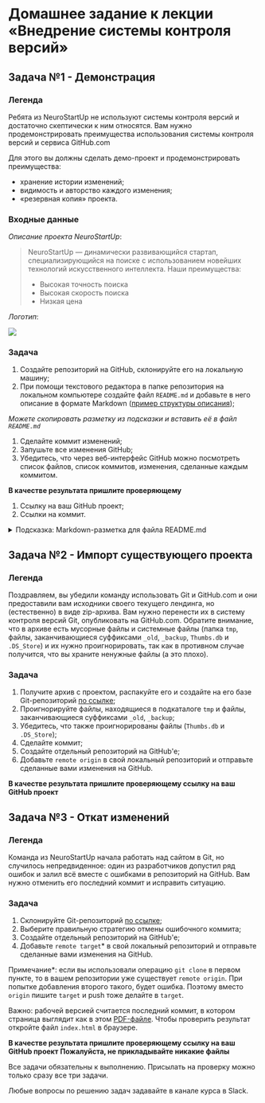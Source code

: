 # Домашнее задание к лекции «Внедрение системы контроля версий»

## Задача №1 - Демонстрация

### Легенда

Ребята из NeuroStartUp не используют системы контроля версий и достаточно скептически к ним относятся. Вам нужно продемонстрировать преимущества использования системы контроля версий и сервиса GitHub.com

Для этого вы должны сделать демо-проект и продемонстрировать преимущества:
* хранение истории изменений;
* видимость и авторство каждого изменения;
* «резервная копия» проекта.

### Входные данные

_Описание проекта NeuroStartUp_:
> NeuroStartUp — динамически развивающийся стартап, специализирующийся на поиске с использованием новейших технологий искусственного интеллекта.
> Наши преимущества:
> * Высокая точность поиска
> * Высокая скорость поиска
> * Низкая цена

_Логотип_:

![](https://i.imgur.com/IZORWiI.png)

### Задача

1. Создайте репозиторий на GitHub, склонируйте его на локальную машину;
1. При помощи текстового редактора в папке репозитория на локальном компьютере создайте файл `README.md` и добавьте в него описание в формате Markdown ([пример структуры описания](/introduction/example.md));

_Можете скопировать разметку из подсказки и вставить её в файл `README.md`_
1. Сделайте коммит изменений; 
1. Запушьте все изменения GitHub;
1. Убедитесь, что через веб-интерфейс GitHub можно посмотреть список файлов, список коммитов, изменения, сделанные каждым коммитом.

**В качестве результата пришлите проверяющему** 
1. Ссылку на ваш GitHub проект;
1. Ссылки на коммит.

<details>
    <summary>Подсказка: Markdown-разметка для файла README.md</summary>

```markdown
# NeuroStartUp

![](logo.png)

*NeuroStartUp* — динамически развивающийся стартап, специализирующийся на поиске с использованием новейших технологий искусственного интеллекта.

Наши преимущества:
* Высокая точность поиска
* Высокая скорость поиска
* Низкая цена
```
</details>

## Задача №2 - Импорт существующего проекта

### Легенда

Поздравляем, вы убедили команду использовать Git и GitHub.com и они предоставили вам исходники своего текущего лендинга, но (естественно) в виде zip-архива. Вам нужно перенести их в систему контроля версий Git, опубликовать на GitHub.com. Обратите внимание, что в архиве есть мусорные файлы и системные файлы (папка `tmp`, файлы, заканчивающиеся суффиксами `_old`, `_backup`, `Thumbs.db` и `.DS_Store`) и их нужно проигнорировать, так как в противном случае получится, что вы храните ненужные файлы (а это плохо).

### Задача

1. Получите архив с проектом, распакуйте его и создайте на его базе Git-репозиторий [по ссылке](https://github.com/netology-code/git-homeworks/raw/master/introduction/src/neuro-startup.zip);
1. Проигнорируйте файлы, находящиеся в подкаталоге `tmp` и файлы, заканчивающиеся суффиксами `_old`, `_backup`;
1. Убедитесь, что также проигнорированы файлы (`Thumbs.db` и `.DS_Store`);
1. Сделайте коммит;
1. Создайте отдельный репозиторий на GitHub'е;
1. Добавьте `remote origin` в свой локальный репозиторий и отправьте сделанные вами изменения на GitHub.

**В качестве результата пришлите проверяющему ссылку на ваш GitHub проект**


## Задача №3 - Откат изменений

### Легенда

Команда из NeuroStartUp начала работать над сайтом в Git, но случилось непредвиденное: один из разработчиков допустил ряд ошибок и залил всё вместе с ошибками в репозиторий на GitHub. Вам нужно отменить его последний коммит и исправить ситуацию.

### Задача

1. Склонируйте Git-репозиторий [по ссылке](https://github.com/netology-code/git-homeworks-neuro);
1. Выберите правильную стратегию отмены ошибочного коммита;
1. Создайте отдельный репозиторий на GitHub'е;
1. Добавьте `remote target`* в свой локальный репозиторий и отправьте сделанные вами изменения на GitHub.

Примечание*: если вы использовали операцию `git clone` в первом пункте, то в вашем репозитории уже существует `remote origin`. При попытке добавления второго такого, будет ошибка. Поэтому вместо `origin` пишите `target` и push тоже делайте в `target`. 

Важно: рабочей версией считается последний коммит, в котором страница выглядит как в этом [PDF-файле](assets/landing.pdf).
Чтобы проверить результат откройте файл `index.html` в браузере.


**В качестве результата пришлите проверяющему ссылку на ваш GitHub проект**
**Пожалуйста, не прикладывайте никакие файлы**

Все задачи обязательны к выполнению. Присылать на проверку можно только сразу все три задачи.

Любые вопросы по решению задач задавайте в канале курса в Slack.

